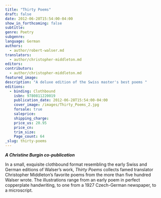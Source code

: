 ```yaml
---
title: "Thirty Poems"
draft: false
date: 2012-06-28T15:54:00-04:00
show_in_forthcoming: false
subtitle:
genre: Poetry
subgenre:
language: German
authors:
  - author/robert-walser.md
translators:
  - author/christopher-middleton.md
editors:
contributors:
  - author/christopher-middleton.md
featured_image:
description: "A deluxe edition of the Swiss master's best poems "
editions:
  - binding: Clothbound
    isbn: 9780811220019
    publication_date: 2012-06-28T15:54:00-04:00
    cover_image: /images/Thirty_Poems_2.jpg
    forsale: true
    saleprice:
    shipping_charge:
    price_us: 20.95
    price_cn:
    trim_size:
    Page_count: 64
_slug: thirty-poems
---
```


**_A Christine Burgin co-publication_**

In a small, exquisite clothbound format resembling the early Swiss and German editions of Walser’s work, _Thirty Poems_ collects famed translator Christopher Middleton’s favorite poems from the more than five hundred Walser wrote. The illustrations range from an early poem in perfect copperplate handwriting, to one from a 1927 Czech-German newspaper, to a microscript.

